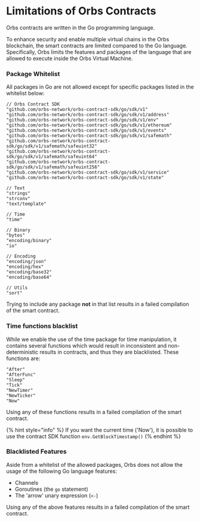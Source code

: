 # Limitations of Orbs Contracts

Orbs contracts are written in the Go programming language.

To enhance security and enable multiple virtual chains in the Orbs blockchain, the smart contracts are limited compared to the Go language. Specifically, Orbs limits the features and packages of the language that are allowed to execute inside the Orbs Virtual Machine.

### Package Whitelist

All packages in Go are not allowed except for specific packages listed in the whitelist below:

```text
// Orbs Contract SDK
"github.com/orbs-network/orbs-contract-sdk/go/sdk/v1"
"github.com/orbs-network/orbs-contract-sdk/go/sdk/v1/address"
"github.com/orbs-network/orbs-contract-sdk/go/sdk/v1/env"
"github.com/orbs-network/orbs-contract-sdk/go/sdk/v1/ethereum"
"github.com/orbs-network/orbs-contract-sdk/go/sdk/v1/events"
"github.com/orbs-network/orbs-contract-sdk/go/sdk/v1/safemath"
"github.com/orbs-network/orbs-contract-sdk/go/sdk/v1/safemath/safeuint32"
"github.com/orbs-network/orbs-contract-sdk/go/sdk/v1/safemath/safeuint64"
"github.com/orbs-network/orbs-contract-sdk/go/sdk/v1/safemath/safeuint256"
"github.com/orbs-network/orbs-contract-sdk/go/sdk/v1/service"
"github.com/orbs-network/orbs-contract-sdk/go/sdk/v1/state"

// Text
"strings"
"strconv"
"text/template"

// Time
"time"

// Binary
"bytes"
"encoding/binary"
"io"

// Encoding
"encoding/json"
"encoding/hex"
"encoding/base32"
"encoding/base64"

// Utils
"sort"
```

Trying to include any package **not** in that list results in a failed compilation of the smart contract.

### Time functions blacklist

While we enable the use of the time package for time manipulation, it contains several functions which would result in inconsistent and non-deterministic results in contracts, and thus they are blacklisted. These functions are:

```text
"After"
"AfterFunc"
"Sleep"
"Tick"
"NewTimer"
"NewTicker"
"Now"
```

Using any of these functions results in a failed compilation of the smart contract.

{% hint style="info" %}
If you want the current time \('Now'\), it is possible to use the contract SDK function `env.GetBlockTimestamp()` 
{% endhint %}

### Blacklisted Features

Aside from a whitelist of the allowed packages, Orbs does not allow the usage of the following Go language features:

* Channels
* Goroutines \(the `go` statement\)
* The 'arrow' unary expression \(`<-`\)

Using any of the above features results in a failed compilation of the smart contract.

